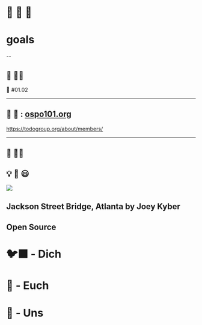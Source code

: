 # 🥇 🥈 🥉

# goals
--
## 🏅 🧑‍🎓

💪 #01.02
___
## 🏅 🏢 : [ospo101.org](https://ospo101.org)

https://todogroup.org/about/members/
___
## 🏅 👨‍🏫

💡 💪 😃
--
[![](https://images.unsplash.com/photo-1473042904451-00171c69419d?ixlib=rb-1.2.1&ixid=MnwxMjA3fDB8MHxwaG90by1wYWdlfHx8fGVufDB8fHx8&auto=format&fit=crop&w=800&q=80)](https://unsplash.com/photos/45FJgZMXCK8)

Jackson Street Bridge, Atlanta by Joey Kyber
--
## Open Source
# 🐦‍⬛ - Dich

# 🛫 - Euch

# 🚀 - Uns